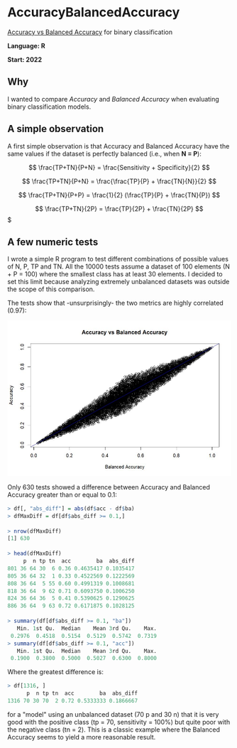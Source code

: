# AccuracyBalancedAccuracy
[Accuracy vs Balanced Accuracy](https://en.wikipedia.org/wiki/Evaluation_of_binary_classifiers) for binary classification

**Language: R**

**Start: 2022**

## Why
I wanted to compare _Accuracy_ and _Balanced Accuracy_ when evaluating binary classification models.

## A simple observation
A first simple observation is that Accuracy and Balanced Accuracy have the same values if the dataset is perfectly balanced (i.e., when **N = P**):

$$ \frac{TP+TN}{P+N} = \frac{Sensitivity + Specificity}{2} $$

$$ \frac{TP+TN}{P+N} = \frac{\frac{TP}{P} + \frac{TN}{N}}{2} $$

$$ \frac{TP+TN}{P+P} = \frac{1}{2} (\frac{TP}{P} + \frac{TN}{P}) $$

$$ \frac{TP+TN}{2P} = \frac{TP}{2P} + \frac{TN}{2P} $$$

## A few numeric tests
I wrote a simple R program to test different combinations of possible values of N, P, TP and TN. All the 10000 tests assume a dataset of 100 elements (N + P = 100) where the smallest class has at least 30 elements. I decided to set this limit because analyzing extremely unbalanced datasets was outside the scope of this comparison.

The tests show that -unsurprisingly- the two metrics are highly correlated (0.97):

![plot ba acc](/images/plot_ba_acc.jpg)

Only 630 tests showed a difference between Accuracy and Balanced Accuracy greater than or equal to 0.1:

```r
> df[, "abs_diff"] = abs(df$acc - df$ba)
> dfMaxDiff = df[df$abs_diff >= 0.1,]

> nrow(dfMaxDiff)
[1] 630

> head(dfMaxDiff)
     p  n tp tn  acc        ba  abs_diff
801 36 64 30  6 0.36 0.4635417 0.1035417
805 36 64 32  1 0.33 0.4522569 0.1222569
808 36 64  5 55 0.60 0.4991319 0.1008681
818 36 64  9 62 0.71 0.6093750 0.1006250
824 36 64 36  5 0.41 0.5390625 0.1290625
886 36 64  9 63 0.72 0.6171875 0.1028125

> summary(df[df$abs_diff >= 0.1, "ba"])
   Min. 1st Qu.  Median    Mean 3rd Qu.    Max. 
 0.2976  0.4518  0.5154  0.5129  0.5742  0.7319 
> summary(df[df$abs_diff >= 0.1, "acc"])
   Min. 1st Qu.  Median    Mean 3rd Qu.    Max. 
 0.1900  0.3800  0.5000  0.5027  0.6300  0.8000 
```

Where the greatest difference is:

```r
> df[1316, ]
      p  n tp tn  acc        ba  abs_diff
1316 70 30 70  2 0.72 0.5333333 0.1866667
```

for a "model" using an unbalanced dataset (70 p and 30 n) that it is very good with the positive class (tp = 70, sensitivity = 100%) but quite poor with the negative class (tn = 2). This is a classic example where the Balanced Accuracy seems to yield a more reasonable result.